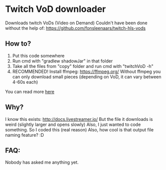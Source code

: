 # Twitch VoD downloader

Downloads twitch VoDs (Video on Demand)
Couldn't have been done without the help of:
https://github.com/fonsleenaars/twitch-hls-vods

## How to?

1. Put this code somewhere
2. Run cmd with "gradlew shadowJar" in that folder
3. Take all the files from "copy" folder and run cmd with "twitchVoD -h"
4. RECOMMENDED! Install ffmpeg: https://ffmpeg.org/
Without ffmpeg you can only download small pieces (depending on VoD, it
can vary between 4-60s each)

You can read more [here](CONFIGURATIONS.md)

## Why?

I know this exists: http://docs.livestreamer.io/
But the file it downloads is weird (slightly larger and opens slowly)
Also, I just wanted to code something. So I coded this (real reason)
Also, how cool is that output file naming feature? :D

## FAQ:

Nobody has asked me anything yet.
